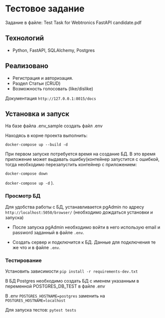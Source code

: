 # Тестовое задание
Задание в файле: Test Task for Webtronics FastAPI candidate.pdf

## Технологий
 - Python, FastAPI, SQLAlchemy, Postgres 
    

## Реализовано
- Регистрация и авторизация.
- Раздел Статьи (CRUD)
- Возможность голосовать (like/dislike)

Документация `http://127.0.0.1:8015/docs`


## Установка и запуск

На базе файла .env_sample создать файл .env

Находясь в корне проекта выполнить: 

`docker-compose up --build -d`

При первом запуске потребуется время на создание БД.
В это время приложение может выдавать ошибку(контейнер запустится с ошибкой, тогда необходимо
перезапустить контейнер с приложением:

`docker-compose down` 

`docker-compose up -d`
).

### Просмотр БД
Для удобства работы с БД, устанавливается pgAdmin по адресу `http://localhost:5050/browser/`
(необходимо дождаться установки и запуска)

- После запуска pgAdmin необходимо войти в него использую email и password
заданный в файле `.env`.

- Создать сервер и подключится к БД. Данные для подключения те же 
что и в файле `.env`.

### Тестирование
Установить зависимости `pip install -r requirements-dev.txt`

В БД Postgres необходимо создать БД с именем указанным в 
переменной POSTGRES_DB_TEST в файле .env

В .env `POSTGRES_HOSTNAME=postgres` заменить на `POSTGRES_HOSTNAME=localhost`

Для запуска тестов: `pytest tests`